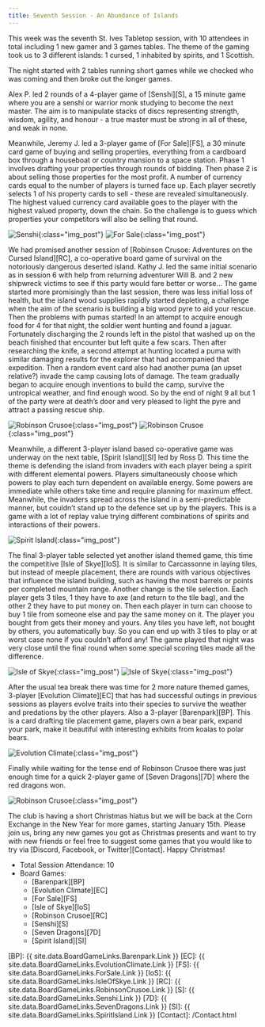 ```yaml
---
title: Seventh Session - An Abundance of Islands
---
```


This week was the seventh St. Ives Tabletop session, with 10 attendees in total including 1 new gamer and 3 games tables.
The theme of the gaming took us to 3 different islands: 1 cursed, 1 inhabited by spirits, and 1 Scottish.

The night started with 2 tables running short games while we checked who was coming and then broke out the longer games.

Alex P. led 2 rounds of a 4-player game of [Senshi][S], a 15 minute game where you are a senshi or warrior monk studying to become the next master.
The aim is to manipulate stacks of discs representing strength, wisdom, agility, and honour - a true master must be strong in all of these, and weak in none.

Meanwhile, Jeremy J. led a 3-player game of [For Sale][FS], a 30 minute card game of buying and selling properties, everything from a cardboard box through a houseboat or country mansion to a space station.
Phase 1 involves drafting your properties through rounds of bidding.
Then phase 2 is about selling those properties for the most profit.
A number of currency cards equal to the number of players is turned face up.
Each player secretly selects 1 of his property cards to sell - these are revealed simultaneously.
The highest valued currency card available goes to the player with the highest valued property, down the chain.
So the challenge is to guess which properties your competitors will also be selling that round.

![Senshi](/images/posts/2019_12_04/Senshi01.jpg "Senshi - warriors in training"){:class="img_post"}
![For Sale](/images/posts/2019_12_04/ForSale01.jpg "For Sale - bidding for properties"){:class="img_post"}

We had promised another session of [Robinson Crusoe: Adventures on the Cursed Island][RC], a co-operative board game of survival on the notoriously dangerous deserted island.
Kathy J. led the same initial scenario as in session 6 with help from returning adventurer Will B. and 2 new shipwreck victims to see if this party would fare better or worse...
The game started more promisingly than the last session, there was less initial loss of health, but the island wood supplies rapidly started depleting, a challenge when the aim of the scenario is building a big wood pyre to aid your rescue.
Then the problems with pumas started!
In an attempt to acquire enough food for 4 for that night, the soldier went hunting and found a jaguar.
Fortunately discharging the 2 rounds left in the pistol that washed up on the beach finished that encounter but left quite a few scars.
Then after researching the knife, a second attempt at hunting located a puma with similar damaging results for the explorer that had accompanied that expedition.
Then a random event card also had another puma (an upset relative?) invade the camp causing lots of damage.
The team gradually began to acquire enough inventions to build the camp, survive the untropical weather, and find enough wood.
So by the end of night 9 all but 1 of the party were at death’s door and very pleased to light the pyre and attract a passing rescue ship.

![Robinson Crusoe](/images/posts/2019_12_04/RobinsonCrusoe01.jpg "Robinson Crusoe - finding the puma!"){:class="img_post"}
![Robinson Crusoe](/images/posts/2019_12_04/RobinsonCrusoe02.jpg "Robinson Crusoe - working out how to survive the campaign"){:class="img_post"}

Meanwhile, a different 3-player island based co-operative game was underway on the next table, [Spirit Island][SI] led by Ross D.
This time the theme is defending the island from invaders with each player being a spirit with different elemental powers.
Players simultaneously choose which powers to play each turn dependent on available energy.
Some powers are immediate while others take time and require planning for maximum effect.
Meanwhile, the invaders spread across the island in a semi-predictable manner, but couldn’t stand up to the defence set up by the players.
This is a game with a lot of replay value trying different combinations of spirits and interactions of their powers.

![Spirit Island](/images/posts/2019_12_04/SpiritIsland01.jpg "Spirit Island - the defending spirits"){:class="img_post"}

The final 3-player table selected yet another island themed game, this time the competitive [Isle of Skye][IoS].
It is similar to Carcassonne in laying tiles, but instead of meeple placement, there are rounds with various objectives that influence the island building, such as having the most barrels or points per completed mountain range.
Another change is the tile selection.
Each player gets 3 tiles, 1 they have to axe (and return to the tile bag), and the other 2 they have to put money on.
Then each player in turn can choose to buy 1 tile from someone else and pay the same money on it.
The player you bought from gets their money and yours.
Any tiles you have left, not bought by others, you automatically buy.
So you can end up with 3 tiles to play or at worst case none if you couldn’t afford any!
The game played that night was very close until the final round when some special scoring tiles made all the difference.

![Isle of Skye](/images/posts/2019_12_04/IsleOfSkye01.jpg "Isle Of Skye - one kingdom and the objectives"){:class="img_post"}
![Isle of Skye](/images/posts/2019_12_04/IsleOfSkye02.jpg "Isle Of Skye - another kingdom"){:class="img_post"}

After the usual tea break there was time for 2 more nature themed games, 3-player [Evolution Climate][EC] that has had successful outings in previous sessions as players evolve traits into their species to survive the weather and predations by the other players.
Also a 3-player [Barenpark][BP].
This is a card drafting tile placement game, players own a bear park, expand your park, make it beautiful with interesting exhibits from koalas to polar bears.

![Evolution Climate](/images/posts/2019_12_04/EvolutionClimate01.jpg "Evolution Climate - mid evolving"){:class="img_post"}

Finally while waiting for the tense end of Robinson Crusoe there was just enough time for a quick 2-player game of [Seven Dragons][7D] where the red dragons won.

![Robinson Crusoe](/images/posts/2019_12_04/RobinsonCrusoe03.jpg "Robinson Crusoe - finding the last wood for the pyre"){:class="img_post"}

The club is having a short Christmas hiatus but we will be back at the Corn Exchange in the New Year for more games, starting January 15th.
Please join us, bring any new games you got as Christmas presents and want to try with new friends or feel free to suggest some games that you would like to try via [Discord, Facebook, or Twitter][Contact].
Happy Christmas!

* Total Session Attendance: 10
* Board Games:
    * [Barenpark][BP]
    * [Evolution Climate][EC]
    * [For Sale][FS]
    * [Isle of Skye][IoS]
    * [Robinson Crusoe][RC]
    * [Senshi][S]
    * [Seven Dragons][7D]
    * [Spirit Island][SI]

[BP]: {{ site.data.BoardGameLinks.Barenpark.Link }}
[EC]: {{ site.data.BoardGameLinks.EvolutionClimate.Link }}
[FS]: {{ site.data.BoardGameLinks.ForSale.Link }}
[IoS]: {{ site.data.BoardGameLinks.IsleOfSkye.Link }}
[RC]: {{ site.data.BoardGameLinks.RobinsonCrusoe.Link }}
[S]: {{ site.data.BoardGameLinks.Senshi.Link }}
[7D]: {{ site.data.BoardGameLinks.SevenDragons.Link }}
[SI]: {{ site.data.BoardGameLinks.SpiritIsland.Link }}
[Contact]: /Contact.html
